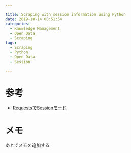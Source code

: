```yaml
---

title: Scraping with session information using Python
date: 2019-10-14 08:51:54
categories:
  - Knowledge Management
  - Open Data
  - Scraping
tags:
  - Scraping
  - Python
  - Open Data
  - Session

---
```



# 参考

* [RequestsでSessionモード]

[RequestsでSessionモード]: https://qiita.com/terafon/items/257adb27d9170da3b372


# メモ

あとでメモを追加する


<!-- vim: set tw=0 ts=4 sw=4: -->
